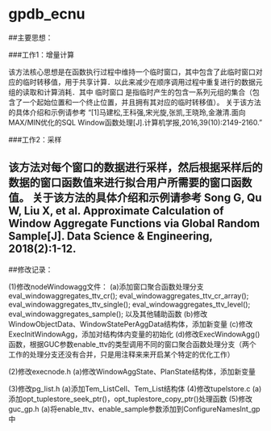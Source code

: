 # gpdb_ecnu

##主要思想：

###工作1：增量计算

该方法核心思想是在函数执行过程中维持一个临时窗口，其中包含了此临时窗口对应的临时转移值，用于共享计算．以此来减少在顺序调用过程中重复进行的数据元组的读取和计算消耗．其中 临时窗口 是指临时产生的包含一系列元组的集合（包含了一个起始位置和一个终止位置，并且拥有其对应的临时转移值）。
关于该方法的具体介绍和示例请参考
“[1]马建松,王科强,宋光旋,张凯,王晓玲,金澈清.面向MAX/MIN优化的SQL Window函数处理[J].计算机学报,2016,39(10):2149-2160.”

###工作2：采样

该方法对每个窗口的数据进行采样，然后根据采样后的数据的窗口函数值来进行拟合用户所需要的窗口函数值。
关于该方法的具体介绍和示例请参考
Song G, Qu W, Liu X, et al. Approximate Calculation of Window Aggregate Functions via Global Random Sample[J]. Data Science & Engineering, 2018(2):1-12.
-------------------------------------
##修改记录：

(1)修改nodeWindowagg文件：
	(a)添加窗口聚合函数处理分支
		eval_windowaggregates_ttv_cr();
		eval_windowaggregates_ttv_cr_array();
		eval_windowaggregates_ttv_single();
		eval_windowaggregates_ttv_level();
		eval_windowaggregates_sample();
		以及其他辅助函数
	(b)修改WindowObjectData、WindowStatePerAggData结构体，添加新变量
	(c)修改ExecInitWindowAgg，添加对结构体内变量的初始化
	(d)修改ExecWindowAgg()函数，根据GUC参数enable_ttv的类型调用不同的窗口聚合函数处理分支（两个工作的处理分支还没有合并，只是用注释来来开启某个特定的优化工作）

	
(2)修改execnode.h
	(a)修改WindowAggState、PlanState结构体，添加新变量
	
(3)修改pg_list.h 
	(a)添加Tem_ListCell、Tem_List结构体
(4)修改tupelstore.c
	(a)添加opt_tuplestore_seek_ptr()，opt_tuplestore_copy_ptr()处理函数
(5)修改guc_gp.h
	(a)将enable_ttv、enable_sample参数添加到ConfigureNamesInt_gp中
